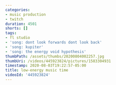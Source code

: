 ```yaml
---
categories:
- music production
- twitch
duration: 4501
shorts: []
tags:
- fl studio
- 'song: dont look forwards dont look back'
- 'song: kupiter'
- 'song: the energy void hypothesis'
thumbPath: /assets/thumbs/20200804002257.jpg
thumbUri: /videos/445923824/pictures/1583304931
timestamp: 2020-08-03T19:22:57-05:00
title: low-energy music time
videoId: '445923824'
---
```

